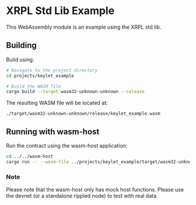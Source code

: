 # XRPL Std Lib Example

This WebAssembly module is an example using the XRPL std lib.

## Building

Build using:

```bash
# Navigate to the project directory
cd projects/keylet_example

# Build the WASM file
cargo build --target wasm32-unknown-unknown --release
```

The resulting WASM file will be located at:

```
./target/wasm32-unknown-unknown/release/keylet_example.wasm
```

## Running with wasm-host

Run the contract using the wasm-host application:

```bash
cd ../../wasm-host
cargo run -- --wasm-file ../projects/keylet_example/target/wasm32-unknown-unknown/release/keylet_example.wasm --function finish
```

### Note

Please note that the wasm-host only has mock host functions. Please use the devnet (or a standalone rippled node) to
test with real data.
